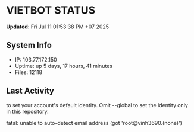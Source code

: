 # VIETBOT STATUS
**Updated**: Fri Jul 11 01:53:38 PM +07 2025

## System Info
- IP: 103.77.172.150
- Uptime: up 5 days, 17 hours, 41 minutes
- Files: 12118

## Last Activity

to set your account's default identity.
Omit --global to set the identity only in this repository.

fatal: unable to auto-detect email address (got 'root@vinh3690.(none)')
